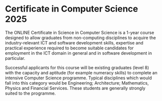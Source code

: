 # Certificate in Computer Science 2025
 
 The ONLINE Certificate in Science in Computer Science is a 1-year course designed to allow graduates from non-computing disciplines to acquire the industry-relevant ICT and software development skills, expertise and practical experience required to become suitable candidates for employment in the ICT domain in general and in software development in particular. 

 Successful applicants for this course will be existing  graduates (level 8) with the capacity and aptitude (for example numeracy skills) to complete an intensive Computer Science programme. Typical disciplines which would fall into this category would be Engineering; Architecture; Mathematics, Physics and Financial Services. These students are generally strongly suited to the programme.

